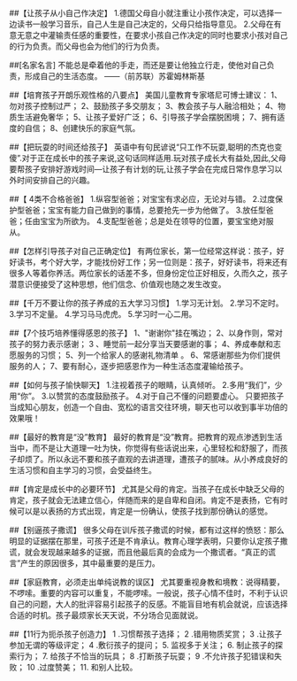 ##【让孩子从小自己作决定】
1.德国父母自小就注重让小孩作决定，可以选择一边读书一般学习音乐，自己人生是自己决定的，父母只给指导意见。
2.父母在有意无意之中灌输责任感的重要性，在要求小孩自己作决定的同时也要求小孩对自己的行为负责。而父母也会为他们的行为负责。

##[名家名言]
不能总是牵着他的手走，而还是要让他独立行走，使他对自己负责，形成自己的生活态度。 ——（前苏联）苏霍姆林斯基

##【培育孩子开朗乐观性格的八要点】
美国儿童教育专家塔尼可博士建议：
1、勿对孩子控制过严；
2、鼓励孩子多交朋友；
3、教会孩子与人融洽相处；
4、物质生活避免奢华；
5、让孩子爱好广泛；
6、引导孩子学会摆脱困境；
7、拥有适度的自信；
8、创建快乐的家庭气氛。 

##【把玩耍的时间还给孩子】
英语中有句民谚说“只工作不玩耍,聪明的杰克也变傻”.对于正在成长中的孩子来说,这句话同样适用.玩对孩子成长大有益处,因此,父母要帮孩子安排好游戏时间—让孩子有计划的玩,让孩子学会在完成日常作息学习以外时间安排自己的兴趣。 

##【 4类不合格爸爸】
1.纵容型爸爸；对宝宝有求必应，无论对与错。
2.过度保护型爸爸；宝宝有能力自己做到的事情，总要抢先一步为他做了。
3.放任型爸爸；任由宝宝为所欲为。
4.支配型爸爸；总是处在领导的位置，要宝宝绝对服从。

##【怎样引导孩子对自己正确定位】
有两位家长，第一位经常这样说：孩子，好好读书，考个好大学，才能找份好工作；另一位则是：孩子，好好读书，将来还有很多人等着你养活。两位家长的话差不多，但身份定位正好相反，久而久之，孩子潜意识便接受了这种思想，他们信念、价值观也随之发生改变。 

##【千万不要让你的孩子养成的五大学习习惯】
1.学习无计划。 2.学习不定时。 3.学习不定量。 4.学习马马虎虎。 5.学习时一心二用。

##【7个技巧培养懂得感恩的孩子】
1、"谢谢你"挂在嘴边；
2、以身作则，常对孩子的努力表示感谢；
3 、睡觉前一起分享当天要感谢的事；
4、养成奉献和志愿服务的习惯；
5、列一个给家人的感谢礼物清单 。
6、常感谢那些为你们提供服务的人；
7、要有耐心，逐步把感恩作为一种生活态度灌输给孩子。 

##【如何与孩子愉快聊天】
1.注视着孩子的眼睛，认真倾听。
2.多用“我们”，少用“你”。
3.以赞赏的态度鼓励孩子。
4.对于自己不懂的问题要虚心。
只要把孩子当成知心朋友，创造一个自由、宽松的语言交往环境，聊天也可以收到事半功倍的效果哦！

##【最好的教育是“没”教育】
最好的教育是“没”教育。把教育的观点渗透到生活当中，而不是让大道理一吐为快，你觉得有些话说出来，心里轻松和舒服了，而孩子却烦了。所以永远不要和孩子直观的去讲道理，遭孩子的腻味。从小养成良好的生活习惯和自主学习的习惯，会受益终生。 

##【肯定是成长中的必要环节】
尤其是父母的肯定。当孩子在成长中缺乏父母的肯定，孩子就会无法建立信心，伴随而来的是自卑和自闭。肯定不是表扬，它有时候可以是以表扬的方式出现，肯定是一份确认，使孩子找到那份确认的感觉。 

##【别逼孩子撒谎】
很多父母在训斥孩子撒谎的时候，都有过这样的愤怒：那么明显的证据摆在那里，可孩子还是不肯承认。教育心理学表明，只要你认定孩子撒谎，就会发现越来越多的证据，而且他最后真的会成为一个撒谎者。“真正的谎言”产生的原因很多，其中最重要的是压力。

##【家庭教育，必须走出单纯说教的误区】
尤其要重视身教和境教：说得精要，不啰嗦。重要的内容可以重复，不能啰嗦。一般说，孩子心情不佳时，不利于认识自己的问题，大人的批评容易引起孩子的反感。不能盲目地有机会就说，应该选择合适的时机。孩子最烦家长天天说，不分场合见面就说。

##【11行为扼杀孩子创造力】
1 .习惯帮孩子选择；
2 .错用物质奖赏；
3 .让孩子参加无谓的等级评定；
4 .敷衍孩子的提问；
5. 监视多于关注；
6. 制止孩子的探索行为；
7. 给孩子不恰当的玩具；
8 .打断孩子玩耍；
9 .不允许孩子犯错误和失败；
10 .过度赞美；
11. 和别人比较。 
